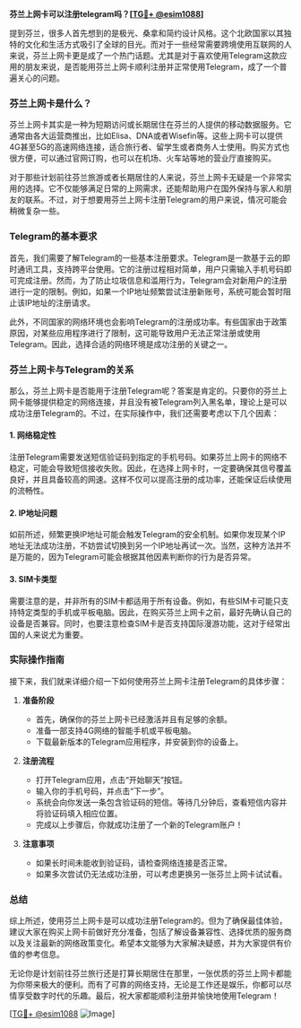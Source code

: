 **芬兰上网卡可以注册telegram吗？[[TG💪+ @esim1088](https://t.me/s/esim1088)]**

提到芬兰，很多人首先想到的是极光、桑拿和简约设计风格。这个北欧国家以其独特的文化和生活方式吸引了全球的目光。而对于一些经常需要跨境使用互联网的人来说，芬兰上网卡更是成了一个热门话题。尤其是对于喜欢使用Telegram这款应用的朋友来说，是否能用芬兰上网卡顺利注册并正常使用Telegram，成了一个普遍关心的问题。

### 芬兰上网卡是什么？

芬兰上网卡其实是一种为短期访问或长期居住在芬兰的人提供的移动数据服务。它通常由各大运营商推出，比如Elisa、DNA或者Wisefin等。这些上网卡可以提供4G甚至5G的高速网络连接，适合旅行者、留学生或者商务人士使用。购买方式也很方便，可以通过官网订购，也可以在机场、火车站等地的营业厅直接购买。

对于那些计划前往芬兰旅游或者长期居住的人来说，芬兰上网卡无疑是一个非常实用的选择。它不仅能够满足日常的上网需求，还能帮助用户在国外保持与家人和朋友的联系。不过，对于想要用芬兰上网卡注册Telegram的用户来说，情况可能会稍微复杂一些。

### Telegram的基本要求

首先，我们需要了解Telegram的一些基本注册要求。Telegram是一款基于云的即时通讯工具，支持跨平台使用。它的注册过程相对简单，用户只需输入手机号码即可完成注册。然而，为了防止垃圾信息和滥用行为，Telegram会对新用户的注册进行一定的限制。例如，如果一个IP地址频繁尝试注册新账号，系统可能会暂时阻止该IP地址的注册请求。

此外，不同国家的网络环境也会影响Telegram的注册成功率。有些国家由于政策原因，对某些应用程序进行了限制，这可能导致用户无法正常注册或使用Telegram。因此，选择合适的网络环境是成功注册的关键之一。

### 芬兰上网卡与Telegram的关系

那么，芬兰上网卡是否能用于注册Telegram呢？答案是肯定的。只要你的芬兰上网卡能够提供稳定的网络连接，并且没有被Telegram列入黑名单，理论上是可以成功注册Telegram的。不过，在实际操作中，我们还需要考虑以下几个因素：

#### 1. 网络稳定性
注册Telegram需要发送短信验证码到指定的手机号码。如果芬兰上网卡的网络不稳定，可能会导致短信接收失败。因此，在选择上网卡时，一定要确保其信号覆盖良好，并且具备较高的网速。这样不仅可以提高注册的成功率，还能保证后续使用的流畅性。

#### 2. IP地址问题
如前所述，频繁更换IP地址可能会触发Telegram的安全机制。如果你发现某个IP地址无法成功注册，不妨尝试切换到另一个IP地址再试一次。当然，这种方法并不是万能的，因为Telegram可能会根据其他因素判断你的行为是否异常。

#### 3. SIM卡类型
需要注意的是，并非所有的SIM卡都适用于所有设备。例如，有些SIM卡可能只支持特定类型的手机或平板电脑。因此，在购买芬兰上网卡之前，最好先确认自己的设备是否兼容。同时，也要注意检查SIM卡是否支持国际漫游功能，这对于经常出国的人来说尤为重要。

### 实际操作指南

接下来，我们就来详细介绍一下如何使用芬兰上网卡注册Telegram的具体步骤：

1. **准备阶段**
   - 首先，确保你的芬兰上网卡已经激活并且有足够的余额。
   - 准备一部支持4G网络的智能手机或平板电脑。
   - 下载最新版本的Telegram应用程序，并安装到你的设备上。

2. **注册流程**
   - 打开Telegram应用，点击“开始聊天”按钮。
   - 输入你的手机号码，并点击“下一步”。
   - 系统会向你发送一条包含验证码的短信。等待几分钟后，查看短信内容并将验证码填入相应位置。
   - 完成以上步骤后，你就成功注册了一个新的Telegram账户！

3. **注意事项**
   - 如果长时间未能收到验证码，请检查网络连接是否正常。
   - 如果多次尝试仍无法成功注册，可以考虑更换另一张芬兰上网卡试试看。

### 总结

综上所述，使用芬兰上网卡是可以成功注册Telegram的。但为了确保最佳体验，建议大家在购买上网卡前做好充分准备，包括了解设备兼容性、选择优质的服务商以及关注最新的网络政策变化。希望本文能够为大家解决疑惑，并为大家提供有价值的参考信息。

无论你是计划前往芬兰旅行还是打算长期居住在那里，一张优质的芬兰上网卡都能为你带来极大的便利。而有了可靠的网络支持，无论是工作还是娱乐，你都可以尽情享受数字时代的乐趣。最后，祝大家都能顺利注册并愉快地使用Telegram！

[[TG💪+ @esim1088](https://t.me/s/esim1088) ![Image](https://i.postimg.cc/4NQfJmqS/Snipaste-2025-05-13-00-14-12.png)]